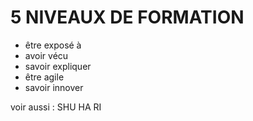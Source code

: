 # 5 NIVEAUX DE FORMATION

- être exposé à 
- avoir vécu 
- savoir expliquer
- être agile
- savoir innover

voir aussi : SHU HA RI
